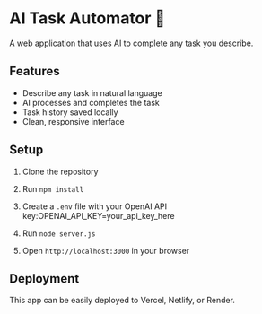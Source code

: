 # AI Task Automator 🤖

A web application that uses AI to complete any task you describe.

## Features
- Describe any task in natural language
- AI processes and completes the task
- Task history saved locally
- Clean, responsive interface

## Setup
1. Clone the repository
2. Run `npm install`
3. Create a `.env` file with your OpenAI API key:OPENAI_API_KEY=your_api_key_here

4. Run `node server.js`
5. Open `http://localhost:3000` in your browser

## Deployment
This app can be easily deployed to Vercel, Netlify, or Render.

